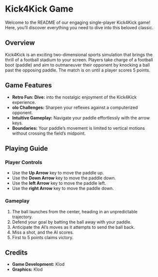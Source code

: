 # Kick4Kick Game

Welcome to the README of our engaging single-player Kick4Kick game! Here, you’ll discover everything you need to dive into this beloved classic.

## Overview

Kick4Kick is an exciting two-dimensional sports simulation that brings the thrill of a football stadium to your screen. Players take charge of a football boot (paddle) and aim to outmaneuver their opponent by knocking a ball past the opposing paddle. The match is on until a player scores 5 points.

## Game Features

- **Retro Fun: Dive:** into the nostalgic enjoyment of the Kick4Kick experience.
- **olo Challenges:** Sharpen your reflexes against a computerized opponent.
- **Intuitive Gameplay:** Navigate your paddle effortlessly with the arrow keys.
- **Boundaries:** Your paddle’s movement is limited to vertical motions without crossing the field’s midpoint.

## Playing Guide

### Player Controls

- Use the **Up Arrow** key to move the paddle up.
- Use the **Down Arrow** key to move the paddle down.
- Use the **left Arrow** key to move the paddle left.
- Use the **right Arrow** key to move the paddle down.

### Gameplay

1. The ball launches from the center, heading in an unpredictable trajectory.
2. Defend your goal by batting the ball away with your paddle.
3. Anticipate the AI’s moves as it attempts to send the ball back.
4. Miss a shot, and the AI scores.
5. First to 5 points claims victory.

## Credits

- **Game Development:** Klod
- **Graphics:** Klod
